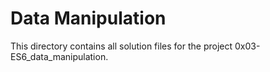 # Data Manipulation

This directory contains all solution files for the project 0x03-ES6_data_manipulation.
